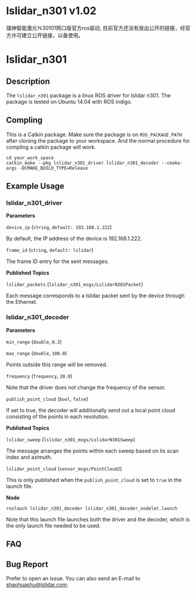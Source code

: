 # lslidar_n301 v1.02
镭神智能激光Ｎ30101网口版官方ros驱动, 目前官方还没有放出公开的链接，经官方许可建立公开链接，以备使用。

# lslidar_n301

## Description
The `lslidar_n301` package is a linux ROS driver for lslidar n301.
The package is tested on Ubuntu 14.04 with ROS indigo.

## Compling
This is a Catkin package. Make sure the package is on `ROS_PACKAGE_PATH` after cloning the package to your workspace. And the normal procedure for compling a catkin package will work.

```
cd your_work_space
catkin_make --pkg lslidar_n301_driver lslidar_n301_decoder --cmake-args -DCMAKE_BUILD_TYPE=Release
```

## Example Usage

### lslidar_n301_driver

**Parameters**

`device_ip` (`string`, `default: 192.168.1.222`)

By default, the IP address of the device is 192.168.1.222.

`frame_id` (`string`, `default: lslidar`)

The frame ID entry for the sent messages.

**Published Topics**

`lslidar_packets` (`lslidar_n301_msgs/LslidarN301Packet`)

Each message corresponds to a lslidar packet sent by the device through the Ethernet.

### lslidar_n301_decoder

**Parameters**

`min_range` (`double`, `0.3`)

`max_range` (`double`, `100.0`)

Points outside this range will be removed.

`frequency` (`frequency`, `20.0`)

Note that the driver does not change the frequency of the sensor. 

`publish_point_cloud` (`bool`, `false`)

If set to true, the decoder will additionally send out a local point cloud consisting of the points in each revolution.

**Published Topics**

`lslidar_sweep` (`lslidar_n301_msgs/LslidarN301Sweep`)

The message arranges the points within each sweep based on its scan index and azimuth.

`lslidar_point_cloud` (`sensor_msgs/PointCloud2`)

This is only published when the `publish_point_cloud` is set to `true` in the launch file.

**Node**

```
roslauch lslidar_n301_decoder lslidar_n301_decoder_nodelet.launch
```

Note that this launch file launches both the driver and the decoder, which is the only launch file needed to be used.


## FAQ


## Bug Report

Prefer to open an issue. You can also send an E-mail to shaohuashu@lslidar.com.
